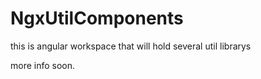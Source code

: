 
# NgxUtilComponents

this is angular workspace that will hold several util librarys

more info soon.
